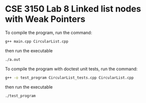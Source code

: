# CSE 3150 Lab 8 Linked list nodes with Weak Pointers


To compile the program, run the command:
```bash
g++ main.cpp CircularList.cpp 
```
then run the executable 
```bash
./a.out
```



To compile the program with doctest unit tests, run the command:
```bash
g++ -o test_program CircularList_tests.cpp CircularList.cpp
```
then run the executable 
```bash
./test_program
```
